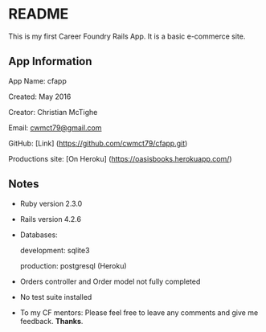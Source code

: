# README

This is my first Career Foundry Rails App.
It is a basic e-commerce site.

## App Information

App Name: cfapp

Created: May 2016

Creator: Christian McTighe

Email: cwmct79@gmail.com

GitHub: [Link] (https://github.com/cwmct79/cfapp.git)

Productions site: [On Heroku] (https://oasisbooks.herokuapp.com/)

## Notes

* Ruby version 2.3.0

* Rails version 4.2.6

* Databases:

    development: sqlite3
	
    production: postgresql (Heroku)

* Orders controller and Order model not fully completed

* No test suite installed

* To my CF mentors:
	Please feel free to leave any comments and give me feedback. **Thanks**.